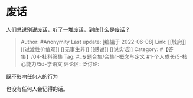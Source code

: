 # 废话
[人们总说别说废话，听了一堆废话，到底什么是废话？](https://www.zhihu.com/question/35132214/answer/2519414179)

> Author: #Anonymity
> Last update: [编辑于 2022-06-08]
> Link: [[城府]] [[过渡性价值观]] [[无事生非]] [[感谢]] [[说实话]]
> Category: #【答集】/04-社科答集
> Tag: #_专题合集/合集1-概念与定义 #1-个人成长/5-核心能力/5d-学语文 
> 评论区:
> 泛讨论:

既不影响任何人的行为

也没有任何人会记得的话。
